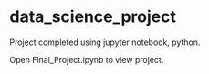 # data_science_project
Project completed using jupyter notebook, python.

Open Final_Project.ipynb to view project.
